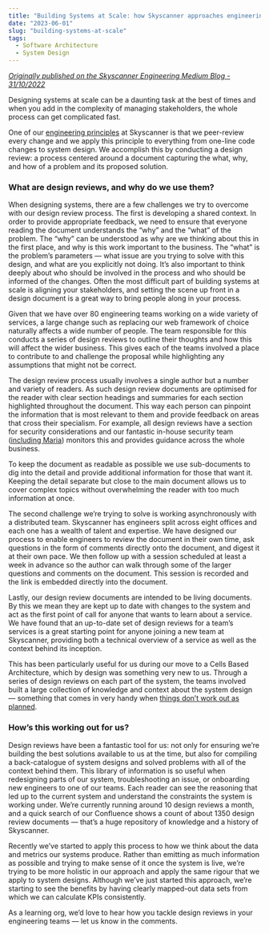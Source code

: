 ```yaml
---
title: "Building Systems at Scale: how Skyscanner approaches engineering design reviews"
date: "2023-06-01"
slug: "building-systems-at-scale"
tags:
  - Software Architecture
  - System Design
---
```


_[Originally published on the Skyscanner Engineering Medium Blog - 31/10/2022](https://medium.com/@SkyscannerEng/building-systems-at-scale-how-skyscanner-approaches-engineering-design-reviews-78067635f6b8)_

Designing systems at scale can be a daunting task at the best of times and when you add in the complexity of managing stakeholders, the whole process can get complicated fast.

One of our [engineering principles](https://medium.com/@SkyscannerEng/using-engineering-principles-to-create-autonomous-teams-at-scale-a73120c4e252) at Skyscanner is that we peer-review every change and we apply this principle to everything from one-line code changes to system design. We accomplish this by conducting a design review: a process centered around a document capturing the what, why, and how of a problem and its proposed solution.

### What are design reviews, and why do we use them?
When designing systems, there are a few challenges we try to overcome with our design review process. The first is developing a shared context. In order to provide appropriate feedback, we need to ensure that everyone reading the document understands the “why” and the “what” of the problem. The “why” can be understood as why are we thinking about this in the first place, and why is this work important to the business. The “what” is the problem’s parameters — what issue are you trying to solve with this design, and what are you explicitly not doing. It’s also important to think deeply about who should be involved in the process and who should be informed of the changes. Often the most difficult part of building systems at scale is aligning your stakeholders, and setting the scene up front in a design document is a great way to bring people along in your process.

Given that we have over 80 engineering teams working on a wide variety of services, a large change such as replacing our web framework of choice naturally affects a wide number of people. The team responsible for this conducts a series of design reviews to outline their thoughts and how this will affect the wider business. This gives each of the teams involved a place to contribute to and challenge the proposal while highlighting any assumptions that might not be correct.

The design review process usually involves a single author but a number and variety of readers. As such design review documents are optimised for the reader with clear section headings and summaries for each section highlighted throughout the document. This way each person can pinpoint the information that is most relevant to them and provide feedback on areas that cross their specialism. For example, all design reviews have a section for security considerations and our fantastic in-house security team ([including Maria](https://medium.com/@SkyscannerEng/my-career-pivot-from-it-recruiter-to-information-security-cf955ca39d24)) monitors this and provides guidance across the whole business.

To keep the document as readable as possible we use sub-documents to dig into the detail and provide additional information for those that want it. Keeping the detail separate but close to the main document allows us to cover complex topics without overwhelming the reader with too much information at once.

The second challenge we’re trying to solve is working asynchronously with a distributed team. Skyscanner has engineers split across eight offices and each one has a wealth of talent and expertise. We have designed our process to enable engineers to review the document in their own time, ask questions in the form of comments directly onto the document, and digest it at their own pace. We then follow up with a session scheduled at least a week in advance so the author can walk through some of the larger questions and comments on the document. This session is recorded and the link is embedded directly into the document.

Lastly, our design review documents are intended to be living documents. By this we mean they are kept up to date with changes to the system and act as the first point of call for anyone that wants to learn about a service. We have found that an up-to-date set of design reviews for a team’s services is a great starting point for anyone joining a new team at Skyscanner, providing both a technical overview of a service as well as the context behind its inception.

This has been particularly useful for us during our move to a Cells Based Architecture, which by design was something very new to us. Through a series of design reviews on each part of the system, the teams involved built a large collection of knowledge and context about the system design — something that comes in very handy when [things don’t work out as planned](https://medium.com/@SkyscannerEng/how-a-couple-of-characters-brought-down-our-site-356ccaf1fbc3).


### How’s this working out for us?
Design reviews have been a fantastic tool for us: not only for ensuring we’re building the best solutions available to us at the time, but also for compiling a back-catalogue of system designs and solved problems with all of the context behind them. This library of information is so useful when redesigning parts of our system, troubleshooting an issue, or onboarding new engineers to one of our teams. Each reader can see the reasoning that led up to the current system and understand the constraints the system is working under. We’re currently running around 10 design reviews a month, and a quick search of our Confluence shows a count of about 1350 design review documents — that’s a huge repository of knowledge and a history of Skyscanner.

Recently we’ve started to apply this process to how we think about the data and metrics our systems produce. Rather than emitting as much information as possible and trying to make sense of it once the system is live, we’re trying to be more holistic in our approach and apply the same rigour that we apply to system designs. Although we’ve just started this approach, we’re starting to see the benefits by having clearly mapped-out data sets from which we can calculate KPIs consistently.

As a learning org, we’d love to hear how you tackle design reviews in your engineering teams — let us know in the comments.
